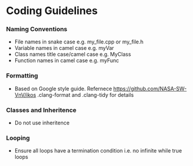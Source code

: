 # Coding Guidelines
### Naming Conventions
- File names in snake case e.g. my_file.cpp or my_file.h
- Variable names in camel case e.g. myVar
- Class names title case/camel case e.g. MyClass
- Function names in camel case e.g. myFunc

### Formatting
- Based on Google style guide. Refernece https://github.com/NASA-SW-VnV/ikos .clang-format and .clang-tidy for details

### Classes and Inheritence 
- Do not use inheritence 

### Looping
- Ensure all loops have a termination condition i.e. no infinite while true loops




